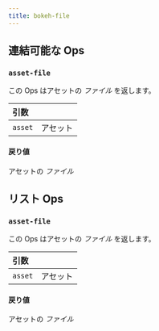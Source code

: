 ```yaml
---
title: bokeh-file
---
```


## 連結可能な Ops
<h3 id="asset-file"><code>asset-file</code></h3>

この Ops はアセットの _ファイル_ を返します。

| 引数 |  |
| :--- | :--- |
| `asset` | アセット |

#### 戻り値
アセットの _ファイル_


## リスト Ops
<h3 id="asset-file"><code>asset-file</code></h3>

この Ops はアセットの _ファイル_ を返します。

| 引数 |  |
| :--- | :--- |
| `asset` | アセット |

#### 戻り値
アセットの _ファイル_
